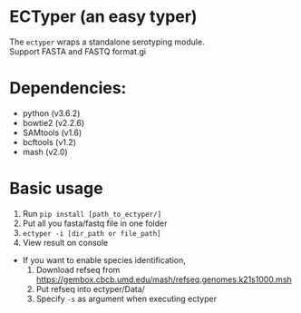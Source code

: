# ECTyper (an easy typer)
The `ectyper` wraps a standalone serotyping module.  
Support FASTA and FASTQ format.gi

# Dependencies:
* python (v3.6.2)
* bowtie2 (v2.2.6)
* SAMtools (v1.6)
* bcftools (v1.2)
* mash (v2.0)

# Basic usage
1. Run `pip install [path_to_ectyper/]`
1. Put all you fasta/fastq file in one folder
1. `ectyper -i [dir_path or file_path]`
1. View result on console  

* If you want to enable species identification,
    1. Download refseq from https://gembox.cbcb.umd.edu/mash/refseq.genomes.k21s1000.msh
    2. Put refseq into ectyper/Data/
    3. Specify `-s` as argument when executing ectyper